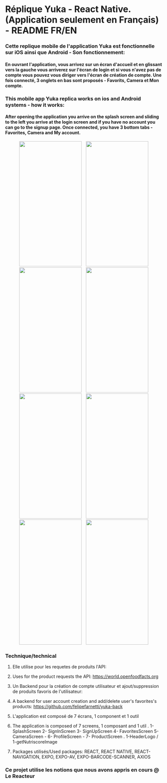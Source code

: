# Réplique Yuka - React Native. (Application seulement en Français) - README FR/EN

### Cette replique mobile de l'application Yuka est fonctionnelle sur iOS ainsi que Android - Son fonctionnement:

#### En ouvrant l'application, vous arrivez sur un écran d'accueil et en glissant vers la gauche vous arriverez sur l'écran de login et si vous n'avez pas de compte vous pouvez vous diriger vers l'écran de création de compte. Une fois connecté, 3 onglets en bas sont proposés - Favorits, Camera et Mon compte.

### This mobile app Yuka replica works on ios and Android systems - how it works:

#### After opening the application you arrive on the splash screen and sliding to the left you arrive at the login screen and if you have no account you can go to the signup page. Once connected, you have 3 bottom tabs - Favorites, Camera and My account.

<p align="center">
<img src="https://user-images.githubusercontent.com/128170725/242293020-da48d75a-266c-4ee1-9fbb-07bb8754b681.jpeg" height="400" width="200" hspace="5"/>
<img src="https://user-images.githubusercontent.com/128170725/242293028-639f4822-60c2-40b0-8756-c3c32d702964.jpeg" height="400" width="200" hspace="5"/>
<img src="https://user-images.githubusercontent.com/128170725/242293030-66b3deac-323b-4d79-abc1-b08d490c9b8c.jpeg" height="400" width="200" hspace="5"/>
<img src="https://user-images.githubusercontent.com/128170725/242293032-89f73cc4-b959-48c3-865f-9042f08e2289.jpeg" height="400" width="200" hspace="5"/>
<img src="https://user-images.githubusercontent.com/128170725/242293036-65c0bd26-7893-449e-b9c4-9e1f862241fe.jpeg" height="400" width="200" hspace="5"/>
<img src="https://user-images.githubusercontent.com/128170725/242293041-8bca6b3d-3cce-4b3a-80cd-1ef47d1650a6.jpeg" height="400" width="200" hspace="5"/>
<img src="https://user-images.githubusercontent.com/128170725/242293044-ba2d624a-7105-4e68-b4c5-f4e42bf70c9a.jpeg" height="400" width="200" hspace="5"/>
<img src="https://user-images.githubusercontent.com/128170725/242293048-f18530e8-292e-4846-b7cb-52f71c8a6ca3.jpeg" height="400" width="200" hspace="5"/>
</p>

### Technique/technical

1. Elle utilise pour les requetes de produits l'API:
1. Uses for the product requests the API:
   https://world.openfoodfacts.org

1. Un Backend pour la création de compte utilisateur et ajout/suppression de produits favoris de l'utilisateur:
1. A backend for user account creation and add/delete user's favorites's products:
   https://github.com/felipefarnetti/yuka-back

1. L'application est composé de 7 écrans, 1 component et 1 outil
1. The application is composed of 7 screens, 1 composant and 1 util
   . 1- SplashScreen 2- SignInScreen 3- SignUpScreen 4- FavoritesScreen 5- CameraScreen - 6- ProfileScreen - 7- ProductScreen
   . 1-HeaderLogo / 1-getNutriscoreImage

1. Packages utilisés/Used packages: REACT, REACT NATIVE, REACT-NAVIGATION, EXPO, EXPO-AV, EXPO-BARCODE-SCANNER, AXIOS

### Ce projet utilise les notions que nous avons appris en cours @ Le Reacteur
